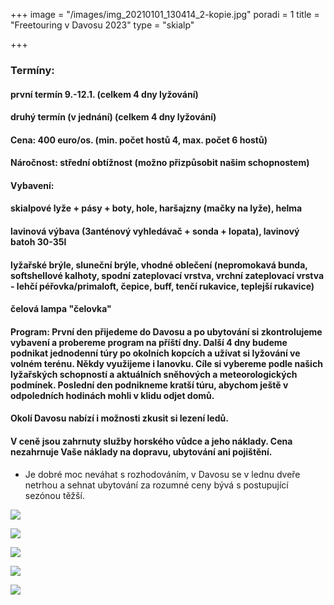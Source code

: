 +++
image = "/images/img_20210101_130414_2-kopie.jpg"
poradi = 1
title = "Freetouring v Davosu 2023"
type = "skialp"

+++
### **Termíny:**

#### první termín **9.-12.1.** (celkem 4 dny lyžování)

#### druhý termín **(v jednání)** (celkem 4 dny lyžování)

#### **Cena:** 400 euro/os. (min. počet hostů 4, max. počet 6 hostů)

#### **Náročnost:** střední obtížnost (možno přizpůsobit našim schopnostem)

#### **Vybavení:**

#### skialpové lyže + pásy + boty, hole, haršajzny (mačky na lyže), helma

#### lavinová výbava (3anténový vyhledávač + sonda + lopata), lavinový batoh 30-35l

#### lyžařské brýle, sluneční brýle, vhodné oblečení (nepromokavá bunda, softshellové kalhoty, spodní zateplovací vrstva, vrchní zateplovací vrstva - lehčí péřovka/primaloft, čepice, buff, tenčí rukavice, teplejší rukavice)

#### čelová lampa "čelovka"

#### **Program:** První den přijedeme do Davosu a po ubytování si zkontrolujeme vybavení a probereme program na příští dny. Další 4 dny budeme podnikat jednodenní túry po okolních kopcích a užívat si lyžování ve volném terénu. Někdy využijeme i lanovku. Cíle si vybereme podle našich lyžařských schopností a aktuálních sněhových a meteorologických podmínek. Poslední den podnikneme kratší túru, abychom ještě v odpoledních hodinách mohli v klidu odjet domů.

#### Okolí Davosu nabízí i možnosti zkusit si lezení ledů.

#### V ceně jsou zahrnuty služby horského vůdce a jeho náklady. Cena nezahrnuje Vaše náklady na dopravu, ubytování ani pojištění.

* Je dobré moc neváhat s rozhodováním, v Davosu se v lednu dveře netrhou a sehnat ubytování za rozumné ceny bývá s postupující sezónou těžší.

![](/images/img_20210101_142352_5.jpg)

![](/images/img_20210101_121932_9.jpg)

![](/images/img_20210101_134121_8-4.jpg)

![](/images/img_20210101_133051_8.jpg)

![](/images/img_20210102_123552_2.jpg)